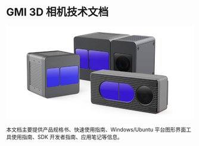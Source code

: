 # GMI 3D 相机技术文档

![GMI 3D 相机](zh-cn/ProductIntroduction/pic/README01.png)

本文档主要提供产品规格书、快速使用指南、Windows/Ubuntu 平台图形界面工具使用指南、SDK 开发者指南、应用笔记等信息。
